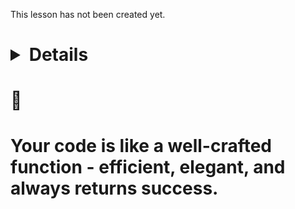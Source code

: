 This lesson has not been created yet. 
# <details style="cursor: pointer;">
#  <summary style="outline: none; user-select: none; list-style-type: none; margin-bottom: -1px;">🥠</summary>
#  Your code is like a well-crafted function - efficient, elegant, and always returns success.
# </details>
